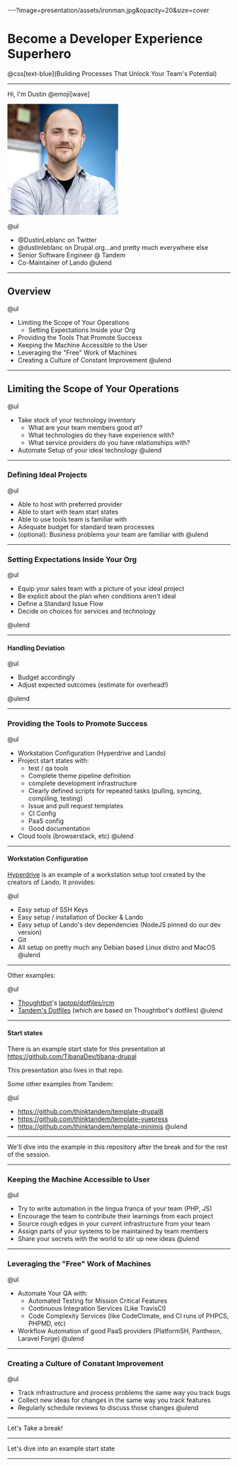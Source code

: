 ---?image=presentation/assets/ironman.jpg&opacity=20&size=cover

# Become a Developer Experience Superhero

@css[text-blue](Building Processes That Unlock Your Team's Potential)

---

Hi, I'm Dustin @emoji[wave]

![PIC](presentation/assets/me.jpg)

@ul
- @DustinLeblanc on Twitter
- @dustinleblanc on Drupal.org...and pretty much everywhere else
- Senior Software Engineer @ Tandem
- Co-Maintainer of Lando
@ulend

---

## Overview

@ul
- Limiting the Scope of Your Operations
    * Setting Expectations Inside your Org
- Providing the Tools That Promote Success
- Keeping the Machine Accessible to the User
- Leveraging the "Free" Work of Machines
- Creating a Culture of Constant Improvement
@ulend

---

## Limiting the Scope of Your Operations

@ul
- Take stock of your technology inventory
    * What are your team members good at?
    * What technologies do they have experience with?
    * What service providers do you have relationships with?
- Automate Setup of your ideal technology
@ulend

---

### Defining Ideal Projects

@ul
- Able to host with preferred provider
- Able to start with team start states
- Able to use tools team is familiar with
- Adequate budget for standard team processes
- (optional): Business problems your team are familiar with
@ulend

---

### Setting Expectations Inside Your Org

@ul

- Equip your sales team with a picture of your ideal project
- Be explicit about the plan when conditions aren't ideal
- Define a Standard Issue Flow
- Decide on choices for services and technology

@ulend

---

#### Handling Deviation

@ul

- Budget accordingly
- Adjust expected outcomes (estimate for overhead!)

@ulend

---

### Providing the Tools to Promote Success

@ul
- Workstation Configuration (Hyperdrive and Lando)
- Project start states with:
  * test / qa tools
  * Complete theme pipeline definition
  * complete development infrastructure
  * Clearly defined scripts for repeated tasks (pulling, syncing, compiling, testing)
  * Issue and pull request templates
  * CI Config
  * PaaS config
  * Good documentation
- Cloud tools (browserstack, etc)
@ulend

---

#### Workstation Configuration

[Hyperdrive](https://github.com/lando/hyperdrive) is an example of a workstation setup tool created by the creators of Lando. It provides:

@ul
- Easy setup of SSH Keys
- Easy setup / installation of Docker & Lando
- Easy setup of Lando's dev dependencies (NodeJS pinned do our dev version)
- Git
- All setup on pretty much any Debian based Linux distro and MacOS
@ulend

---

Other examples:

@ul
- [Thoughtbot](https://thoughtbot.com)'s [laptop/dotfiles/rcm](https://github.com/thoughtbot/laptop)
- [Tandem's Dotfiles](https://github.com/thinktandem/dotfiles) (which are based on Thoughtbot's dotfiles)
@ulend

---

#### Start states

There is an example start state for this presentation at https://github.com/TibanaDev/tibana-drupal

This presentation also lives in that repo.

Some other examples from Tandem:

@ul
- https://github.com/thinktandem/template-drupal8
- https://github.com/thinktandem/template-vuepress
- https://github.com/thinktandem/template-minimis
@ulend

---

We'll dive into the example in this repository after the break and for the rest of the session.

---

### Keeping the Machine Accessible to User

@ul
- Try to write automation in the lingua franca of your team (PHP, JS)
- Encourage the team to contribute their learnings from each project
- Source rough edges in your current infrastructure from your team
- Assign parts of your systems to be maintained by team members
- Share your secrets with the world to stir up new ideas
@ulend

---

### Leveraging the "Free" Work of Machines

@ul
- Automate Your QA with:
  * Automated Testing for Mission Critical Features
  * Continuous Integration Services (Like TravisCI)
  * Code Complexity Services (like CodeClimate, and CI runs of PHPCS, PHPMD, etc)
- Workflow Automation of good PaaS providers (PlatformSH, Pantheon, Laravel Forge)
@ulend

---

### Creating a Culture of Constant Improvement

@ul
- Track infrastructure and process problems the same way you track bugs
- Collect new ideas for changes in the same way you track features
- Regularly schedule reviews to discuss those changes
@ulend

---

Let's Take a break!

---

Let's dive into an example start state

---
